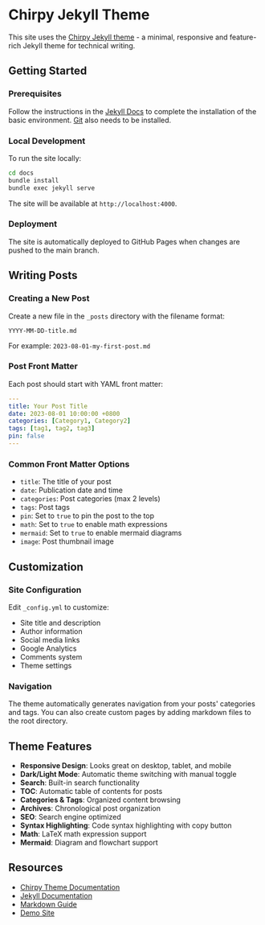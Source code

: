 # Chirpy Jekyll Theme

This site uses the [Chirpy Jekyll theme](https://github.com/cotes2020/jekyll-theme-chirpy) - a minimal, responsive and feature-rich Jekyll theme for technical writing.

## Getting Started

### Prerequisites

Follow the instructions in the [Jekyll Docs](https://jekyllrb.com/docs/installation/) to complete the installation of the basic environment. [Git](https://git-scm.com/) also needs to be installed.

### Local Development

To run the site locally:

```bash
cd docs
bundle install
bundle exec jekyll serve
```

The site will be available at `http://localhost:4000`.

### Deployment

The site is automatically deployed to GitHub Pages when changes are pushed to the main branch.

## Writing Posts

### Creating a New Post

Create a new file in the `_posts` directory with the filename format:

```
YYYY-MM-DD-title.md
```

For example: `2023-08-01-my-first-post.md`

### Post Front Matter

Each post should start with YAML front matter:

```yaml
---
title: Your Post Title
date: 2023-08-01 10:00:00 +0800
categories: [Category1, Category2]
tags: [tag1, tag2, tag3]
pin: false
---
```

### Common Front Matter Options

- `title`: The title of your post
- `date`: Publication date and time
- `categories`: Post categories (max 2 levels)
- `tags`: Post tags
- `pin`: Set to `true` to pin the post to the top
- `math`: Set to `true` to enable math expressions
- `mermaid`: Set to `true` to enable mermaid diagrams
- `image`: Post thumbnail image

## Customization

### Site Configuration

Edit `_config.yml` to customize:

- Site title and description
- Author information
- Social media links
- Google Analytics
- Comments system
- Theme settings

### Navigation

The theme automatically generates navigation from your posts' categories and tags. You can also create custom pages by adding markdown files to the root directory.

## Theme Features

- **Responsive Design**: Looks great on desktop, tablet, and mobile
- **Dark/Light Mode**: Automatic theme switching with manual toggle
- **Search**: Built-in search functionality
- **TOC**: Automatic table of contents for posts
- **Categories & Tags**: Organized content browsing
- **Archives**: Chronological post organization
- **SEO**: Search engine optimized
- **Syntax Highlighting**: Code syntax highlighting with copy button
- **Math**: LaTeX math expression support
- **Mermaid**: Diagram and flowchart support

## Resources

- [Chirpy Theme Documentation](https://github.com/cotes2020/jekyll-theme-chirpy)
- [Jekyll Documentation](https://jekyllrb.com/docs/)
- [Markdown Guide](https://www.markdownguide.org/)
- [Demo Site](https://chirpy.cotes.page/)